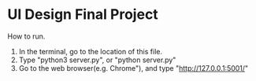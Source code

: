 # UI Design Final Project
How to run. 
1. In the terminal, go to the location of this file.
2. Type "python3 server.py", or "python server.py"
3. Go to the web browser(e.g. Chrome"), and type "http://127.0.0.1:5001/"

